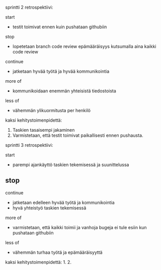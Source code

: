 sprintti 2 retrospektiivi:

start 
- testit toimivat ennen kuin pushataan githubiin

stop
- lopetetaan branch code review epämääräisyys kutsumalla aina kaikki code review 

continue
- jatketaan hyvää työtä ja hyvää kommunikointia

more of 
- kommunikoidaan enemmän yhteisistä tiedostoista

less of 
- vähemmän ylikuormitusta per henkilö

kaksi kehitystoimenpidettä:
1. Taskien tasaisempi jakaminen
2. Varmistetaan, että testit toimivat paikallisesti ennen pushausta. 


sprintti 3 retrospektiivi:

start
- parempi ajankäyttö taskien tekemisessä ja suunittelussa

stop
- 

continue
- jatketaan edelleen hyvää työtä ja kommunikointia
- hyvä yhteistyö taskien tekemisessä

more of
- varmistetaan, että kaikki toimii ja vanhoja bugeja ei tule esiin kun pushataan githubiin

less of 
- vähemmän turhaa työtä ja epämääräisyyttä 

kaksi kehitystoimenpidettä:
1. 
2.
